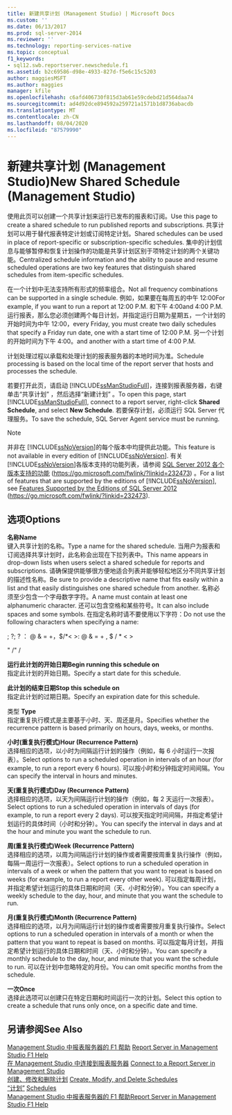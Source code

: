 ```yaml
---
title: 新建共享计划 (Management Studio) | Microsoft Docs
ms.custom: ''
ms.date: 06/13/2017
ms.prod: sql-server-2014
ms.reviewer: ''
ms.technology: reporting-services-native
ms.topic: conceptual
f1_keywords:
- sql12.swb.reportserver.newschedule.f1
ms.assetid: b2c69586-d98e-4933-827d-f5e6c15c5203
author: maggiesMSFT
ms.author: maggies
manager: kfile
ms.openlocfilehash: c6afd406730f815d3ab61e59cdebd21d564daa74
ms.sourcegitcommit: ad4d92dce894592a259721a1571b1d8736abacdb
ms.translationtype: MT
ms.contentlocale: zh-CN
ms.lasthandoff: 08/04/2020
ms.locfileid: "87579990"
---
```

# <a name="new-shared-schedule-management-studio"></a><span data-ttu-id="69aef-102">新建共享计划 (Management Studio)</span><span class="sxs-lookup"><span data-stu-id="69aef-102">New Shared Schedule (Management Studio)</span></span>
  <span data-ttu-id="69aef-103">使用此页可以创建一个共享计划来运行已发布的报表和订阅。</span><span class="sxs-lookup"><span data-stu-id="69aef-103">Use this page to create a shared schedule to run published reports and subscriptions.</span></span> <span data-ttu-id="69aef-104">共享计划可以用于替代报表特定计划或订阅特定计划。</span><span class="sxs-lookup"><span data-stu-id="69aef-104">Shared schedules can be used in place of report-specific or subscription-specific schedules.</span></span> <span data-ttu-id="69aef-105">集中的计划信息与能够暂停和恢复计划操作的功能是共享计划区别于项特定计划的两个关键功能。</span><span class="sxs-lookup"><span data-stu-id="69aef-105">Centralized schedule information and the ability to pause and resume scheduled operations are two key features that distinguish shared schedules from item-specific schedules.</span></span>  
  
 <span data-ttu-id="69aef-106">在一个计划中无法支持所有形式的频率组合。</span><span class="sxs-lookup"><span data-stu-id="69aef-106">Not all frequency combinations can be supported in a single schedule.</span></span> <span data-ttu-id="69aef-107">例如，如果要在每周五的中午 12:00</span><span class="sxs-lookup"><span data-stu-id="69aef-107">For example, if you want to run a report at 12:00 P.M.</span></span> <span data-ttu-id="69aef-108">和下午 4:00</span><span class="sxs-lookup"><span data-stu-id="69aef-108">and 4:00 P.M.</span></span> <span data-ttu-id="69aef-109">运行报表，那么您必须创建两个每日计划，并指定运行日期为星期五，一个计划的开始时间为中午 12:00，</span><span class="sxs-lookup"><span data-stu-id="69aef-109">every Friday, you must create two daily schedules that specify a Friday run date, one with a start time of 12:00 P.M.</span></span> <span data-ttu-id="69aef-110">另一个计划的开始时间为下午 4:00。</span><span class="sxs-lookup"><span data-stu-id="69aef-110">and another with a start time of 4:00 P.M.</span></span>  
  
 <span data-ttu-id="69aef-111">计划处理过程以承载和处理计划的报表服务器的本地时间为准。</span><span class="sxs-lookup"><span data-stu-id="69aef-111">Schedule processing is based on the local time of the report server that hosts and processes the schedule.</span></span>  
  
 <span data-ttu-id="69aef-112">若要打开此页，请启动 [!INCLUDE[ssManStudioFull](../../includes/ssmanstudiofull-md.md)]，连接到报表服务器，右键单击“共享计划”  ，然后选择“新建计划”  。</span><span class="sxs-lookup"><span data-stu-id="69aef-112">To open this page, start [!INCLUDE[ssManStudioFull](../../includes/ssmanstudiofull-md.md)], connect to a report server, right-click **Shared Schedule**, and select **New Schedule**.</span></span> <span data-ttu-id="69aef-113">若要保存计划，必须运行 SQL Server 代理服务。</span><span class="sxs-lookup"><span data-stu-id="69aef-113">To save the schedule, SQL Server Agent service must be running.</span></span>  
  
> [!NOTE]  
>  <span data-ttu-id="69aef-114">并非在 [!INCLUDE[ssNoVersion](../../includes/ssnoversion-md.md)]的每个版本中均提供此功能。</span><span class="sxs-lookup"><span data-stu-id="69aef-114">This feature is not available in every edition of [!INCLUDE[ssNoVersion](../../includes/ssnoversion-md.md)].</span></span> <span data-ttu-id="69aef-115">有关 [!INCLUDE[ssNoVersion](../../includes/ssnoversion-md.md)]各版本支持的功能列表，请参阅 [SQL Server 2012 各个版本支持的功能](https://go.microsoft.com/fwlink/?linkid=232473) (https://go.microsoft.com/fwlink/?linkid=232473) 。</span><span class="sxs-lookup"><span data-stu-id="69aef-115">For a list of features that are supported by the editions of [!INCLUDE[ssNoVersion](../../includes/ssnoversion-md.md)], see [Features Supported by the Editions of SQL Server 2012](https://go.microsoft.com/fwlink/?linkid=232473) (https://go.microsoft.com/fwlink/?linkid=232473).</span></span>  
  
## <a name="options"></a><span data-ttu-id="69aef-116">选项</span><span class="sxs-lookup"><span data-stu-id="69aef-116">Options</span></span>  
 <span data-ttu-id="69aef-117">**名称**</span><span class="sxs-lookup"><span data-stu-id="69aef-117">**Name**</span></span>  
 <span data-ttu-id="69aef-118">键入共享计划的名称。</span><span class="sxs-lookup"><span data-stu-id="69aef-118">Type a name for the shared schedule.</span></span> <span data-ttu-id="69aef-119">当用户为报表和订阅选择共享计划时，此名称会出现在下拉列表中。</span><span class="sxs-lookup"><span data-stu-id="69aef-119">This name appears in drop-down lists when users select a shared schedule for reports and subscriptions.</span></span> <span data-ttu-id="69aef-120">请确保提供能够很方便地适合列表并能够轻松地区分不同共享计划的描述性名称。</span><span class="sxs-lookup"><span data-stu-id="69aef-120">Be sure to provide a descriptive name that fits easily within a list and that easily distinguishes one shared schedule from another.</span></span> <span data-ttu-id="69aef-121">名称必须至少包含一个字母数字字符。</span><span class="sxs-lookup"><span data-stu-id="69aef-121">A name must contain at least one alphanumeric character.</span></span> <span data-ttu-id="69aef-122">还可以包含空格和某些符号。</span><span class="sxs-lookup"><span data-stu-id="69aef-122">It can also include spaces and some symbols.</span></span> <span data-ttu-id="69aef-123">在指定名称时请不要使用以下字符：</span><span class="sxs-lookup"><span data-stu-id="69aef-123">Do not use the following characters when specifying a name:</span></span>  
  
 <span data-ttu-id="69aef-124">; ?</span><span class="sxs-lookup"><span data-stu-id="69aef-124">; ?</span></span> <span data-ttu-id="69aef-125">： \@ & = +，$/\*\< ></span><span class="sxs-lookup"><span data-stu-id="69aef-125">: \@ & = + , $ / \* \< ></span></span>  
  
 <span data-ttu-id="69aef-126">" /</span><span class="sxs-lookup"><span data-stu-id="69aef-126">" /</span></span>  
  
 <span data-ttu-id="69aef-127">**运行此计划的开始日期**</span><span class="sxs-lookup"><span data-stu-id="69aef-127">**Begin running this schedule on**</span></span>  
 <span data-ttu-id="69aef-128">指定此计划的开始日期。</span><span class="sxs-lookup"><span data-stu-id="69aef-128">Specify a start date for this schedule.</span></span>  
  
 <span data-ttu-id="69aef-129">**此计划的结束日期**</span><span class="sxs-lookup"><span data-stu-id="69aef-129">**Stop this schedule on**</span></span>  
 <span data-ttu-id="69aef-130">指定此计划的过期日期。</span><span class="sxs-lookup"><span data-stu-id="69aef-130">Specify an expiration date for this schedule.</span></span>  
  
 <span data-ttu-id="69aef-131">类型 </span><span class="sxs-lookup"><span data-stu-id="69aef-131">**Type**</span></span>  
 <span data-ttu-id="69aef-132">指定重复执行模式是主要基于小时、天、周还是月。</span><span class="sxs-lookup"><span data-stu-id="69aef-132">Specifies whether the recurrence pattern is based primarily on hours, days, weeks, or months.</span></span>  
  
 <span data-ttu-id="69aef-133">**小时(重复执行模式)**</span><span class="sxs-lookup"><span data-stu-id="69aef-133">**Hour (Recurrence Pattern)**</span></span>  
 <span data-ttu-id="69aef-134">选择相应的选项，以小时为间隔运行计划的操作（例如，每 6 小时运行一次报表）。</span><span class="sxs-lookup"><span data-stu-id="69aef-134">Select options to run a scheduled operation in intervals of an hour (for example, to run a report every 6 hours).</span></span> <span data-ttu-id="69aef-135">可以按小时和分钟指定时间间隔。</span><span class="sxs-lookup"><span data-stu-id="69aef-135">You can specify the interval in hours and minutes.</span></span>  
  
 <span data-ttu-id="69aef-136">**天(重复执行模式)**</span><span class="sxs-lookup"><span data-stu-id="69aef-136">**Day (Recurrence Pattern)**</span></span>  
 <span data-ttu-id="69aef-137">选择相应的选项，以天为间隔运行计划的操作（例如，每 2 天运行一次报表）。</span><span class="sxs-lookup"><span data-stu-id="69aef-137">Select options to run a scheduled operation in intervals of days (for example, to run a report every 2 days).</span></span> <span data-ttu-id="69aef-138">可以按天指定时间间隔，并指定希望计划运行的具体时间（小时和分钟）。</span><span class="sxs-lookup"><span data-stu-id="69aef-138">You can specify the interval in days and at the hour and minute you want the schedule to run.</span></span>  
  
 <span data-ttu-id="69aef-139">**周(重复执行模式)**</span><span class="sxs-lookup"><span data-stu-id="69aef-139">**Week (Recurrence Pattern)**</span></span>  
 <span data-ttu-id="69aef-140">选择相应的选项，以周为间隔运行计划的操作或者需要按周重复执行操作（例如，每隔一周运行一次报表）。</span><span class="sxs-lookup"><span data-stu-id="69aef-140">Select options to run a scheduled operation in intervals of a week or when the pattern that you want to repeat is based on weeks (for example, to run a report every other week).</span></span> <span data-ttu-id="69aef-141">可以指定每周计划，并指定希望计划运行的具体日期和时间（天、小时和分钟）。</span><span class="sxs-lookup"><span data-stu-id="69aef-141">You can specify a weekly schedule to the day, hour, and minute that you want the schedule to run.</span></span>  
  
 <span data-ttu-id="69aef-142">**月(重复执行模式)**</span><span class="sxs-lookup"><span data-stu-id="69aef-142">**Month (Recurrence Pattern)**</span></span>  
 <span data-ttu-id="69aef-143">选择相应的选项，以月为间隔运行计划的操作或者需要按月重复执行操作。</span><span class="sxs-lookup"><span data-stu-id="69aef-143">Select options to run a scheduled operation in intervals of a month or when the pattern that you want to repeat is based on months.</span></span> <span data-ttu-id="69aef-144">可以指定每月计划，并指定希望计划运行的具体日期和时间（天、小时和分钟）。</span><span class="sxs-lookup"><span data-stu-id="69aef-144">You can specify a monthly schedule to the day, hour, and minute that you want the schedule to run.</span></span> <span data-ttu-id="69aef-145">可以在计划中忽略特定的月份。</span><span class="sxs-lookup"><span data-stu-id="69aef-145">You can omit specific months from the schedule.</span></span>  
  
 <span data-ttu-id="69aef-146">**一次**</span><span class="sxs-lookup"><span data-stu-id="69aef-146">**Once**</span></span>  
 <span data-ttu-id="69aef-147">选择此选项可以创建只在特定日期和时间运行一次的计划。</span><span class="sxs-lookup"><span data-stu-id="69aef-147">Select this option to create a schedule that runs only once, on a specific date and time.</span></span>  
  
## <a name="see-also"></a><span data-ttu-id="69aef-148">另请参阅</span><span class="sxs-lookup"><span data-stu-id="69aef-148">See Also</span></span>  
 <span data-ttu-id="69aef-149">[Management Studio 中报表服务器的 F1 帮助](report-server-in-management-studio-f1-help.md) </span><span class="sxs-lookup"><span data-stu-id="69aef-149">[Report Server in Management Studio F1 Help](report-server-in-management-studio-f1-help.md) </span></span>  
 <span data-ttu-id="69aef-150">[在 Management Studio 中连接到报表服务器](connect-to-a-report-server-in-management-studio.md) </span><span class="sxs-lookup"><span data-stu-id="69aef-150">[Connect to a Report Server in Management Studio](connect-to-a-report-server-in-management-studio.md) </span></span>  
 <span data-ttu-id="69aef-151">[创建、修改和删除计划](../subscriptions/create-modify-and-delete-schedules.md) </span><span class="sxs-lookup"><span data-stu-id="69aef-151">[Create, Modify, and Delete Schedules](../subscriptions/create-modify-and-delete-schedules.md) </span></span>  
 <span data-ttu-id="69aef-152">[“计划”](../subscriptions/schedules.md) </span><span class="sxs-lookup"><span data-stu-id="69aef-152">[Schedules](../subscriptions/schedules.md) </span></span>  
 [<span data-ttu-id="69aef-153">Management Studio 中报表服务器的 F1 帮助</span><span class="sxs-lookup"><span data-stu-id="69aef-153">Report Server in Management Studio F1 Help</span></span>](report-server-in-management-studio-f1-help.md)  
  
  
